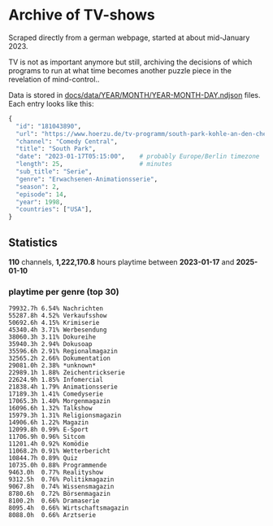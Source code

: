 # Archive of TV-shows

Scraped directly from a german webpage, started at about mid-January 2023.

TV is not as important anymore but still, archiving the decisions of which programs to run at what time
becomes another puzzle piece in the revelation of mind-control.. 

Data is stored in [docs/data/YEAR/MONTH/YEAR-MONTH-DAY.ndjson](docs/data/) files. 
Each entry looks like this:

```python
{
  "id": "181043890", 
  "url": "https://www.hoerzu.de/tv-programm/south-park-kohle-an-den-chefkoch/bid_181043890/", 
  "channel": "Comedy Central", 
  "title": "South Park", 
  "date": "2023-01-17T05:15:00",    # probably Europe/Berlin timezone 
  "length": 25,                     # minutes 
  "sub_title": "Serie", 
  "genre": "Erwachsenen-Animationsserie", 
  "season": 2, 
  "episode": 14, 
  "year": 1998, 
  "countries": ["USA"],
}
```

## Statistics

**110** channels, **1,222,170.8** hours playtime between **2023-01-17** and **2025-01-10**


### playtime per genre (top 30)

    79932.7h 6.54% Nachrichten
    55287.8h 4.52% Verkaufsshow
    50692.6h 4.15% Krimiserie
    45340.4h 3.71% Werbesendung
    38060.3h 3.11% Dokureihe
    35940.3h 2.94% Dokusoap
    35596.6h 2.91% Regionalmagazin
    32565.2h 2.66% Dokumentation
    29081.0h 2.38% *unknown*
    22989.1h 1.88% Zeichentrickserie
    22624.9h 1.85% Infomercial
    21838.4h 1.79% Animationsserie
    17189.3h 1.41% Comedyserie
    17065.3h 1.40% Morgenmagazin
    16096.6h 1.32% Talkshow
    15979.3h 1.31% Religionsmagazin
    14906.6h 1.22% Magazin
    12099.8h 0.99% E-Sport
    11706.9h 0.96% Sitcom
    11201.4h 0.92% Komödie
    11068.2h 0.91% Wetterbericht
    10844.7h 0.89% Quiz
    10735.0h 0.88% Programmende
    9463.0h  0.77% Realityshow
    9312.5h  0.76% Politikmagazin
    9067.8h  0.74% Wissensmagazin
    8780.6h  0.72% Börsenmagazin
    8100.2h  0.66% Dramaserie
    8095.4h  0.66% Wirtschaftsmagazin
    8088.0h  0.66% Arztserie
